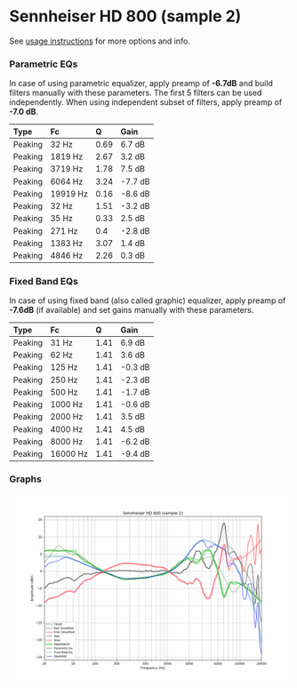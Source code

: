# Sennheiser HD 800 (sample 2)
See [usage instructions](https://github.com/jaakkopasanen/AutoEq#usage) for more options and info.

### Parametric EQs
In case of using parametric equalizer, apply preamp of **-6.7dB** and build filters manually
with these parameters. The first 5 filters can be used independently.
When using independent subset of filters, apply preamp of **-7.0 dB**.

| Type    | Fc       |    Q | Gain    |
|:--------|:---------|:-----|:--------|
| Peaking | 32 Hz    | 0.69 | 6.7 dB  |
| Peaking | 1819 Hz  | 2.67 | 3.2 dB  |
| Peaking | 3719 Hz  | 1.78 | 7.5 dB  |
| Peaking | 6064 Hz  | 3.24 | -7.7 dB |
| Peaking | 19919 Hz | 0.16 | -8.6 dB |
| Peaking | 32 Hz    | 1.51 | -3.2 dB |
| Peaking | 35 Hz    | 0.33 | 2.5 dB  |
| Peaking | 271 Hz   | 0.4  | -2.8 dB |
| Peaking | 1383 Hz  | 3.07 | 1.4 dB  |
| Peaking | 4846 Hz  | 2.26 | 0.3 dB  |

### Fixed Band EQs
In case of using fixed band (also called graphic) equalizer, apply preamp of **-7.6dB**
(if available) and set gains manually with these parameters.

| Type    | Fc       |    Q | Gain    |
|:--------|:---------|:-----|:--------|
| Peaking | 31 Hz    | 1.41 | 6.9 dB  |
| Peaking | 62 Hz    | 1.41 | 3.6 dB  |
| Peaking | 125 Hz   | 1.41 | -0.3 dB |
| Peaking | 250 Hz   | 1.41 | -2.3 dB |
| Peaking | 500 Hz   | 1.41 | -1.7 dB |
| Peaking | 1000 Hz  | 1.41 | -0.6 dB |
| Peaking | 2000 Hz  | 1.41 | 3.5 dB  |
| Peaking | 4000 Hz  | 1.41 | 4.5 dB  |
| Peaking | 8000 Hz  | 1.41 | -6.2 dB |
| Peaking | 16000 Hz | 1.41 | -9.4 dB |

### Graphs
![](./Sennheiser%20HD%20800%20(sample%202).png)